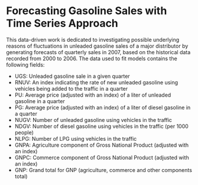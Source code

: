 # Forecasting Gasoline Sales with Time Series Approach

This data-driven work is dedicated to investigating possible underlying reasons of fluctuations in unleaded gasoline sales of a major distributor by generating forecasts of quarterly sales in 2007, based on the historical data recorded from 2000 to 2006. The data used to fit models contains the following fields:

- UGS: Unleaded gasoline sale in a given quarter
- RNUV: An index indicating the rate of new unleaded gasoline using vehicles being added to the traffic in a quarter
- PU: Average price (adjusted with an index) of a liter of unleaded gasoline in a quarter
- PG: Average price (adjusted with an index) of a liter of diesel gasoline in a quarter
- NUGV: Number of unleaded gasoline using vehicles in the traffic
- NDGV: Number of diesel gasoline using vehicles in the traffic (per 1000 people)
- NLPG: Number of LPG using vehicles in the traffic
- GNPA: Agriculture component of Gross National Product (adjusted with an index)
- GNPC: Commerce component of Gross National Product (adjusted with an index)
- GNP: Grand total for GNP (agriculture, commerce and other components total)

